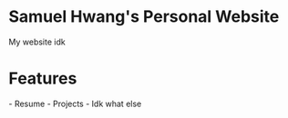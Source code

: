 Samuel Hwang's Personal Website
==============
My website idk
<h1> Features </h1>
- Resume
- Projects
- Idk what else
